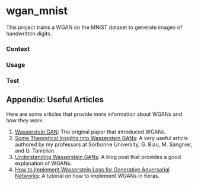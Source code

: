 # wgan_mnist
This project trains a WGAN on the MNIST dataset to generate images of handwritten digits.

### Context

### Usage 

### Test

## Appendix: Useful Articles

Here are some articles that provide more information about WGANs and how they work:

1. [Wasserstein GAN](https://arxiv.org/abs/1701.07875): The original paper that introduced WGANs.
2. [Some Theoretical Insights into Wasserstein GANs](https://arxiv.org/abs/2006.02682): A very useful article authored by my professors at Sorbonne University, G. Biau, M. Sangnier, and U. Tanielian.
3. [Understanding Wasserstein GANs](https://medium.com/@jonathan_hui/gan-wasserstein-gan-wgan-gp-6a1a2aa1b490): A blog post that provides a good explanation of WGANs.
4. [How to Implement Wasserstein Loss for Generative Adversarial Networks]([https://machinelearningmastery.com/how-to-implement-wasserstein-loss-for-generative-adversarial-networks/](https://machinelearningmastery.com/how-to-code-a-wasserstein-generative-adversarial-network-wgan-from-scratch/)https://machinelearningmastery.com/how-to-code-a-wasserstein-generative-adversarial-network-wgan-from-scratch/): A tutorial on how to implement WGANs in Keras.

